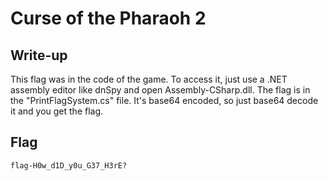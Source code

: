 # Curse of the Pharaoh 2

## Write-up

This flag was in the code of the game. To access it, just use a .NET assembly editor like dnSpy and open Assembly-CSharp.dll. The flag is in the "PrintFlagSystem.cs" file. It's base64 encoded, so just base64 decode it and you get the flag.

## Flag

`flag-H0w_d1D_y0u_G37_H3rE?`
